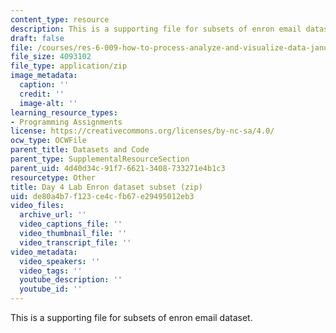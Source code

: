 ```yaml
---
content_type: resource
description: This is a supporting file for subsets of enron email dataset.
draft: false
file: /courses/res-6-009-how-to-process-analyze-and-visualize-data-january-iap-2012/de80a4b7f123ce4cfb67e29495012eb3_kenneth_json.zip
file_size: 4093102
file_type: application/zip
image_metadata:
  caption: ''
  credit: ''
  image-alt: ''
learning_resource_types:
- Programming Assignments
license: https://creativecommons.org/licenses/by-nc-sa/4.0/
ocw_type: OCWFile
parent_title: Datasets and Code
parent_type: SupplementalResourceSection
parent_uid: 4d40d34c-91f7-6621-3408-733271e4b1c3
resourcetype: Other
title: Day 4 Lab Enron dataset subset (zip)
uid: de80a4b7-f123-ce4c-fb67-e29495012eb3
video_files:
  archive_url: ''
  video_captions_file: ''
  video_thumbnail_file: ''
  video_transcript_file: ''
video_metadata:
  video_speakers: ''
  video_tags: ''
  youtube_description: ''
  youtube_id: ''
---
```

This is a supporting file for subsets of enron email dataset.